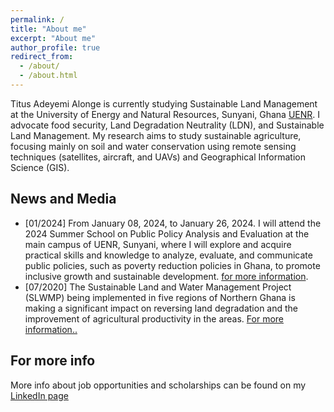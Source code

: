 ```yaml
---
permalink: /
title: "About me"
excerpt: "About me"
author_profile: true
redirect_from: 
  - /about/
  - /about.html
---
```


Titus Adeyemi Alonge is currently studying Sustainable Land Management at the University of Energy and Natural Resources, Sunyani, Ghana [UENR](https://uenr.edu.gh). I advocate food security, Land Degradation Neutrality (LDN), and Sustainable Land Management. My research aims to study sustainable agriculture, focusing mainly on soil and water conservation using remote sensing techniques (satellites, aircraft, and UAVs) and Geographical Information Science (GIS).


News and Media
------
* [01/2024] From January 08, 2024, to January 26, 2024. I will attend the 2024 Summer School on Public Policy Analysis and Evaluation at the main campus of UENR, Sunyani, where I will explore and acquire practical skills and knowledge to analyze, evaluate, and communicate public policies, such as poverty reduction policies in Ghana, to promote inclusive growth and sustainable development. [for more information](https://uenr.edu.gh/uenr-hosts-summer-school-on-public-policy-and-evaluation-ssppe/).
* [07/2020] The Sustainable Land and Water Management Project (SLWMP) being implemented in five regions of Northern Ghana is making a significant impact on reversing land degradation and the improvement of agricultural productivity in the areas.  [For more information..](https://www.ghanaiantimes.com.gh/sustainable-land-water-management-project-in-northern-ghana-progressing-significantly)


For more info
------
More info about job opportunities and scholarships can be found on my [LinkedIn page](https://www.linkedin.com/in/titus-adeyemi-alonge)
